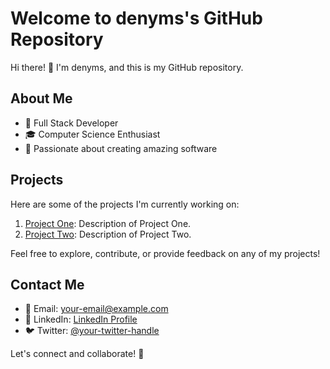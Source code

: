 # Welcome to denyms's GitHub Repository

Hi there! 👋 I'm denyms, and this is my GitHub repository.

## About Me

- 🌟 Full Stack Developer
- 🎓 Computer Science Enthusiast
- 🚀 Passionate about creating amazing software

## Projects

Here are some of the projects I'm currently working on:

1. [Project One](link-to-project-one): Description of Project One.
2. [Project Two](link-to-project-two): Description of Project Two.

Feel free to explore, contribute, or provide feedback on any of my projects!

## Contact Me

- 📧 Email: [your-email@example.com](mailto:your-email@example.com)
- 💼 LinkedIn: [LinkedIn Profile](https://www.linkedin.com/in/your-linkedin-profile)
- 🐦 Twitter: [@your-twitter-handle](https://twitter.com/your-twitter-handle)

Let's connect and collaborate! 🚀

